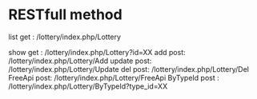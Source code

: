 
# RESTfull method
list   get : /lottery/index.php/Lottery 

show   get : /lottery/index.php/Lottery?id=XX
add    post: /lottery/index.php/Lottery/Add 
update post: /lottery/index.php/Lottery/Update 
del    post: /lottery/index.php/Lottery/Del 
FreeApi    post: /lottery/index.php/Lottery/FreeApi
ByTypeId   post : /lottery/index.php/Lottery/ByTypeId?type_id=XX 


